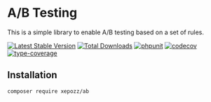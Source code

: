 # A/B Testing

This is a simple library to enable A/B testing based on a set of rules.

[![Latest Stable Version](https://poser.pugx.org/xepozz/ab/v/stable.svg)](https://packagist.org/packages/xepozz/ab)
[![Total Downloads](https://poser.pugx.org/xepozz/ab/downloads.svg)](https://packagist.org/packages/xepozz/ab)
[![phpunit](https://github.com/xepozz/ab/workflows/PHPUnit/badge.svg)](https://github.com/xepozz/ab/actions)
[![codecov](https://codecov.io/gh/xepozz/ab/branch/master/graph/badge.svg?token=UREXAOUHTJ)](https://codecov.io/gh/xepozz/ab)
[![type-coverage](https://shepherd.dev/github/xepozz/ab/coverage.svg)](https://shepherd.dev/github/xepozz/ab)

## Installation

```bash
composer require xepozz/ab
```
